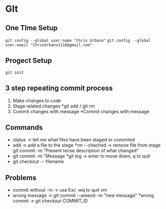 # GIt

## One TIme Setup
`git config --global user.name "Chris Urbano"`
`git config --global user.email "ChrisUrbano1116@gmail.com"`

## Progect Setup
`git init`

## 3 step repeating commit process
1. Make changes to code
2. Stage related changes
    *git add / git rm
3. Commit changes with message
    *Commit changes with message

## Commands

* status -> tell me what files have been staged or commited
* add -> add a file to the stage 
*rm --chached -> remove file from stage
git commit -m "Present tense description of what changed"
* git commit -m "Message
*git log -> enter to move down, q to quit
* git checkout -- filename

## Problems 

* commit without -m -> use Esc :wq to quit vm
* wrong message -> git commit --amend -m "new message"
*wrong commit -> git checkout COMMIT_ID

